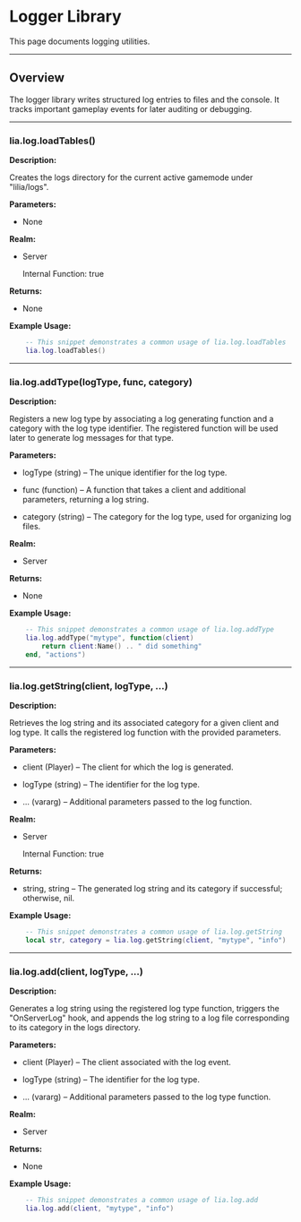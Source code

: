 # Logger Library

This page documents logging utilities.

---

## Overview

The logger library writes structured log entries to files and the console. It tracks important gameplay events for later auditing or debugging.

---

### lia.log.loadTables()
**Description:**

Creates the logs directory for the current active gamemode under "lilia/logs".

**Parameters:**

* None

**Realm:**

* Server

    Internal Function:
    true

**Returns:**

* None

**Example Usage:**

```lua
    -- This snippet demonstrates a common usage of lia.log.loadTables
    lia.log.loadTables()
```

---

### lia.log.addType(logType, func, category)
**Description:**

Registers a new log type by associating a log generating function and a category with the log type identifier.
The registered function will be used later to generate log messages for that type.

**Parameters:**

* logType (string) – The unique identifier for the log type.

* func (function) – A function that takes a client and additional parameters, returning a log string.

* category (string) – The category for the log type, used for organizing log files.

**Realm:**

* Server

**Returns:**

* None

**Example Usage:**

```lua
    -- This snippet demonstrates a common usage of lia.log.addType
    lia.log.addType("mytype", function(client)
        return client:Name() .. " did something"
    end, "actions")
```

---

### lia.log.getString(client, logType, ...)
**Description:**

Retrieves the log string and its associated category for a given client and log type.
It calls the registered log function with the provided parameters.

**Parameters:**

* client (Player) – The client for which the log is generated.

* logType (string) – The identifier for the log type.

* ... (vararg) – Additional parameters passed to the log function.

**Realm:**

* Server

    Internal Function:
    true

**Returns:**

* string, string – The generated log string and its category if successful; otherwise, nil.

**Example Usage:**

```lua
    -- This snippet demonstrates a common usage of lia.log.getString
    local str, category = lia.log.getString(client, "mytype", "info")
```

---

### lia.log.add(client, logType, ...)
**Description:**

Generates a log string using the registered log type function, triggers the "OnServerLog" hook,
and appends the log string to a log file corresponding to its category in the logs directory.

**Parameters:**

* client (Player) – The client associated with the log event.

* logType (string) – The identifier for the log type.

* ... (vararg) – Additional parameters passed to the log type function.

**Realm:**

* Server

**Returns:**

* None

**Example Usage:**

```lua
    -- This snippet demonstrates a common usage of lia.log.add
    lia.log.add(client, "mytype", "info")
```

